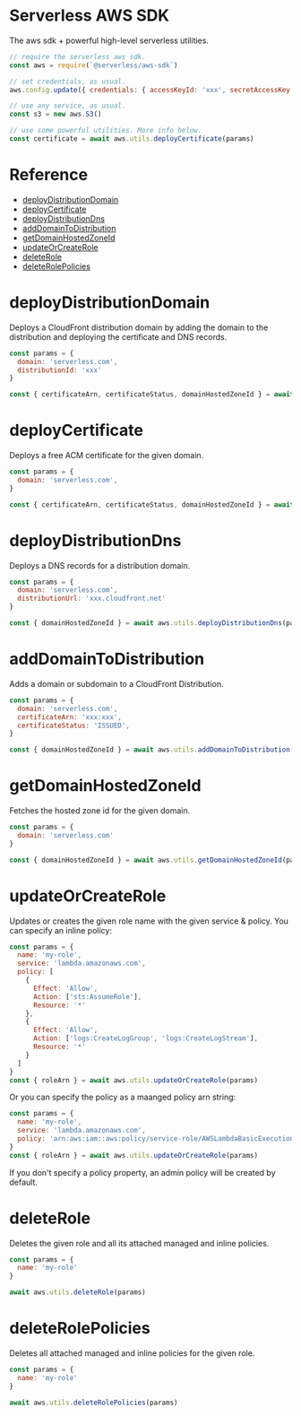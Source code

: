 # Serverless AWS SDK
The aws sdk + powerful high-level serverless utilities.

```js
// require the serverless aws sdk.
const aws = require(`@serverless/aws-sdk`)

// set credentials, as usual.
aws.config.update({ credentials: { accessKeyId: 'xxx', secretAccessKey: 'xxx' }, region: 'us-east-1' })

// use any service, as usual.
const s3 = new aws.S3()

// use some powerful utilities. More info below.
const certificate = await aws.utils.deployCertificate(params)
```

# Reference

- [deployDistributionDomain](#deployDistributionDomain)
- [deployCertificate](#deployCertificate)
- [deployDistributionDns](#deployDistributionDns)
- [addDomainToDistribution](#addDomainToDistribution)
- [getDomainHostedZoneId](#getDomainHostedZoneId)
- [updateOrCreateRole](#updateOrCreateRole)
- [deleteRole](#deleteRole)
- [deleteRolePolicies](#deleteRolePolicies)

# deployDistributionDomain

Deploys a CloudFront distribution domain by adding the domain to the distribution and deploying the certificate and DNS records.

```js
const params = {
  domain: 'serverless.com',
  distributionId: 'xxx'
}

const { certificateArn, certificateStatus, domainHostedZoneId } = await aws.utils.deployDistributionDomain(params)
```

# deployCertificate

Deploys a free ACM certificate for the given domain.

```js
const params = {
  domain: 'serverless.com',
}

const { certificateArn, certificateStatus, domainHostedZoneId } = await aws.utils.deployCertificate(params)
```

# deployDistributionDns

Deploys a DNS records for a distribution domain.

```js
const params = {
  domain: 'serverless.com',
  distributionUrl: 'xxx.cloudfront.net'
}

const { domainHostedZoneId } = await aws.utils.deployDistributionDns(params)
```

# addDomainToDistribution

Adds a domain or subdomain to a CloudFront Distribution.

```js
const params = {
  domain: 'serverless.com',
  certificateArn: 'xxx:xxx',
  certificateStatus: 'ISSUED',
}

const { domainHostedZoneId } = await aws.utils.addDomainToDistribution(params)
```

# getDomainHostedZoneId

Fetches the hosted zone id for the given domain.

```js
const params = {
  domain: 'serverless.com'
}

const { domainHostedZoneId } = await aws.utils.getDomainHostedZoneId(params)
```

# updateOrCreateRole

Updates or creates the given role name with the given service & policy. You can specify an inline policy:

```js
const params = {
  name: 'my-role',
  service: 'lambda.amazonaws.com',
  policy: [
    {
      Effect: 'Allow',
      Action: ['sts:AssumeRole'],
      Resource: '*'
    },
    {
      Effect: 'Allow',
      Action: ['logs:CreateLogGroup', 'logs:CreateLogStream'],
      Resource: '*'
    }
  ]
}
const { roleArn } = await aws.utils.updateOrCreateRole(params)
```

Or you can specify the policy as a maanged policy arn string:

```js
const params = {
  name: 'my-role',
  service: 'lambda.amazonaws.com',
  policy: 'arn:aws:iam::aws:policy/service-role/AWSLambdaBasicExecutionRole'
}
const { roleArn } = await aws.utils.updateOrCreateRole(params)
```

If you don't specify a policy property, an admin policy will be created by default.

# deleteRole

Deletes the given role and all its attached managed and inline policies.

```js
const params = {
  name: 'my-role'
}

await aws.utils.deleteRole(params)
```

# deleteRolePolicies

Deletes all attached managed and inline policies for the given role.

```js
const params = {
  name: 'my-role'
}

await aws.utils.deleteRolePolicies(params)
```
